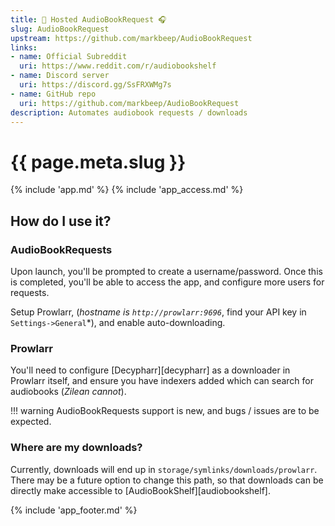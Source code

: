 ```yaml
---
title: 🧝 Hosted AudioBookRequest 🎧
slug: AudioBookRequest
upstream: https://github.com/markbeep/AudioBookRequest
links:
- name: Official Subreddit 
  uri: https://www.reddit.com/r/audiobookshelf
- name: Discord server
  uri: https://discord.gg/SsFRXWMg7s
- name: GitHub repo
  uri: https://github.com/markbeep/AudioBookRequest
description: Automates audiobook requests / downloads
---
```


# {{ page.meta.slug }}

{% include 'app.md' %}
{% include 'app_access.md' %}

## How do I use it?

### AudioBookRequests

Upon launch, you'll be prompted to create a username/password. Once this is completed, you'll be able to access the app, and configure more users for requests.

Setup Prowlarr, (*hostname is `http://prowlarr:9696`*, find your API key in `Settings->General`*), and enable auto-downloading.

### Prowlarr

You'll need to configure [Decypharr][decypharr] as a downloader in Prowlarr itself, and ensure you have indexers added which can search for audiobooks (*Zilean cannot*).

!!! warning
    AudioBookRequests support is new, and bugs / issues are to be expected.

### Where are my downloads?

Currently, downloads will end up in `storage/symlinks/downloads/prowlarr`. There may be a future option to change this path, so that downloads can be directly make accessible to [AudioBookShelf][audiobookshelf].

{% include 'app_footer.md' %}